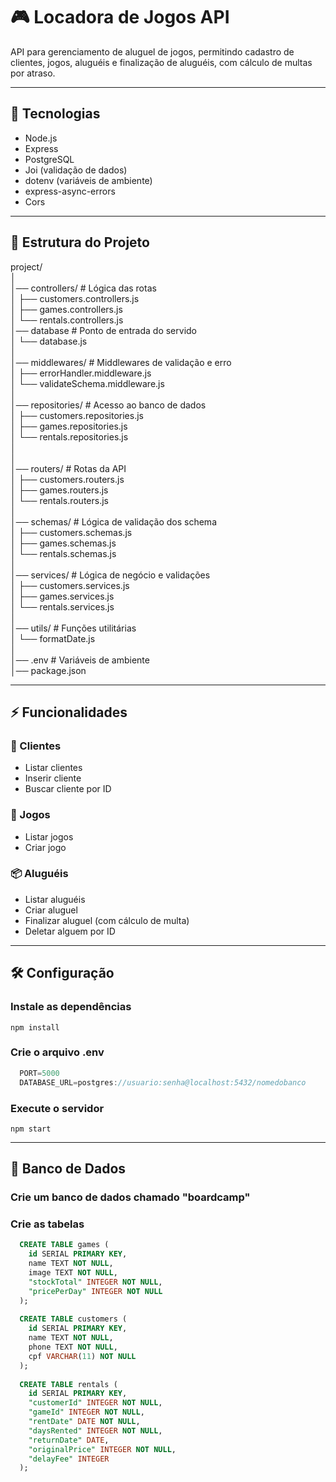 # 🎮 Locadora de Jogos API

API para gerenciamento de aluguel de jogos, permitindo cadastro de clientes, jogos, aluguéis e finalização de aluguéis, com cálculo de multas por atraso.

---

## 🚀 Tecnologias

- Node.js
- Express
- PostgreSQL
- Joi (validação de dados)
- dotenv (variáveis de ambiente)
- express-async-errors
- Cors

---

## 📂 Estrutura do Projeto

project/  
│    
│── controllers/        # Lógica das rotas  
│   ├── customers.controllers.js  
│   ├── games.controllers.js  
│   └── rentals.controllers.js    
│──  database          # Ponto de entrada do servido  
│   └── database.js  
│   
│── middlewares/        # Middlewares de validação e erro  
│   ├── errorHandler.middleware.js  
│   └── validateSchema.middleware.js  
│  
│── repositories/       # Acesso ao banco de dados  
│   ├── customers.repositories.js  
│   ├── games.repositories.js  
│   └── rentals.repositories.js  
│  
│  
│── routers/            # Rotas da API  
│   ├── customers.routers.js  
│   ├── games.routers.js  
│   └── rentals.routers.js  
│  
│── schemas/           # Lógica de validação dos schema  
│   ├── customers.schemas.js  
│   ├── games.schemas.js  
│   └── rentals.schemas.js  
│  
│── services/           # Lógica de negócio e validações  
│   ├── customers.services.js  
│   ├── games.services.js  
│   └── rentals.services.js  
│  
│── utils/              # Funções utilitárias  
│   └── formatDate.js  
│  
│── .env                # Variáveis de ambiente  
│── package.json  


---

## ⚡ Funcionalidades

### 👤 Clientes
- Listar clientes
- Inserir cliente
- Buscar cliente por ID

### 🎲 Jogos
- Listar jogos
- Criar jogo

### 📦 Aluguéis
- Listar aluguéis
- Criar aluguel
- Finalizar aluguel (com cálculo de multa)
- Deletar alguem por ID

---
## 🛠️ Configuração

### Instale as dependências
 
  `npm install`

### Crie o arquivo .env
```js
  PORT=5000
  DATABASE_URL=postgres://usuario:senha@localhost:5432/nomedobanco
```

### Execute o servidor

  `npm start`

---

## 💾 Banco de Dados

### Crie um banco de dados chamado "boardcamp"

### Crie as tabelas
```sql
  CREATE TABLE games (
    id SERIAL PRIMARY KEY,
    name TEXT NOT NULL,
    image TEXT NOT NULL,
    "stockTotal" INTEGER NOT NULL,
    "pricePerDay" INTEGER NOT NULL
  );
  
  CREATE TABLE customers (
    id SERIAL PRIMARY KEY,
    name TEXT NOT NULL,
    phone TEXT NOT NULL,
    cpf VARCHAR(11) NOT NULL
  );
  
  CREATE TABLE rentals (
    id SERIAL PRIMARY KEY,
    "customerId" INTEGER NOT NULL,
    "gameId" INTEGER NOT NULL,
    "rentDate" DATE NOT NULL,
    "daysRented" INTEGER NOT NULL,
    "returnDate" DATE,
    "originalPrice" INTEGER NOT NULL,
    "delayFee" INTEGER
  );
```



